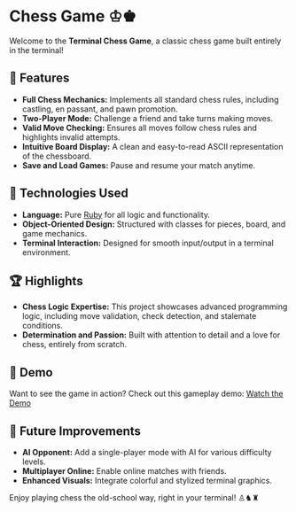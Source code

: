 # Chess Game ♔♚

Welcome to the **Terminal Chess Game**, a classic chess game built entirely in the terminal!

## 🌟 Features
- **Full Chess Mechanics:** Implements all standard chess rules, including castling, en passant, and pawn promotion.
- **Two-Player Mode:** Challenge a friend and take turns making moves.
- **Valid Move Checking:** Ensures all moves follow chess rules and highlights invalid attempts.
- **Intuitive Board Display:** A clean and easy-to-read ASCII representation of the chessboard.
- **Save and Load Games:** Pause and resume your match anytime.

## 🔧 Technologies Used
- **Language:** Pure [Ruby](https://www.ruby-lang.org/) for all logic and functionality.
- **Object-Oriented Design:** Structured with classes for pieces, board, and game mechanics.
- **Terminal Interaction:** Designed for smooth input/output in a terminal environment.

## 🏆 Highlights
- **Chess Logic Expertise:** This project showcases advanced programming logic, including move validation, check detection, and stalemate conditions.
- **Determination and Passion:** Built with attention to detail and a love for chess, entirely from scratch.

## 🎢 Demo
Want to see the game in action? Check out this gameplay demo: [Watch the Demo](#)  

## 🚀 Future Improvements
- **AI Opponent:** Add a single-player mode with AI for various difficulty levels.
- **Multiplayer Online:** Enable online matches with friends.
- **Enhanced Visuals:** Integrate colorful and stylized terminal graphics.


Enjoy playing chess the old-school way, right in your terminal! ♙♞♜
